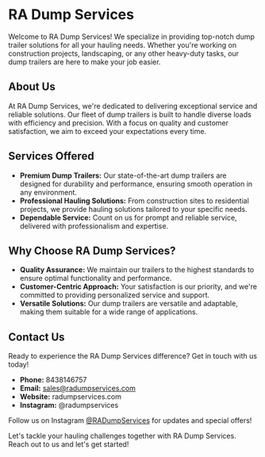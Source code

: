 # RA Dump Services

Welcome to RA Dump Services! We specialize in providing top-notch dump trailer solutions for all your hauling needs. Whether you're working on construction projects, landscaping, or any other heavy-duty tasks, our dump trailers are here to make your job easier.

## About Us

At RA Dump Services, we're dedicated to delivering exceptional service and reliable solutions. Our fleet of dump trailers is built to handle diverse loads with efficiency and precision. With a focus on quality and customer satisfaction, we aim to exceed your expectations every time.

## Services Offered

- **Premium Dump Trailers:** Our state-of-the-art dump trailers are designed for durability and performance, ensuring smooth operation in any environment.
- **Professional Hauling Solutions:** From construction sites to residential projects, we provide hauling solutions tailored to your specific needs.
- **Dependable Service:** Count on us for prompt and reliable service, delivered with professionalism and expertise.

## Why Choose RA Dump Services?

- **Quality Assurance:** We maintain our trailers to the highest standards to ensure optimal functionality and performance.
- **Customer-Centric Approach:** Your satisfaction is our priority, and we're committed to providing personalized service and support.
- **Versatile Solutions:** Our dump trailers are versatile and adaptable, making them suitable for a wide range of applications.

## Contact Us

Ready to experience the RA Dump Services difference? Get in touch with us today!

- **Phone:** 8438146757
- **Email:** sales@radumpservices.com
- **Website:** radumpservices.com
- **Instagram:** @radumpservices

Follow us on Instagram [@RADumpServices](https://www.instagram.com/RADumpServices/) for updates and special offers!

Let's tackle your hauling challenges together with RA Dump Services. Reach out to us and let's get started!


